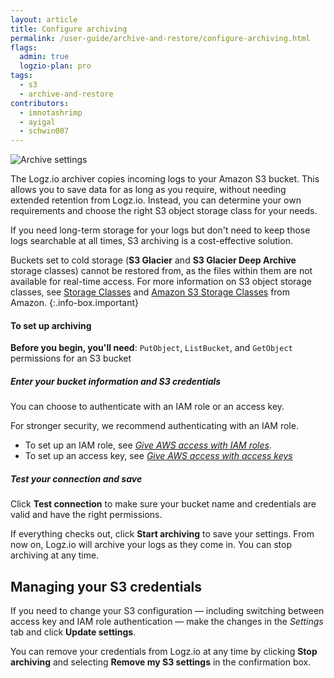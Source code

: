 ```yaml
---
layout: article
title: Configure archiving
permalink: /user-guide/archive-and-restore/configure-archiving.html
flags:
  admin: true
  logzio-plan: pro
tags:
  - s3
  - archive-and-restore
contributors:
  - imnotashrimp
  - ayigal
  - schwin007
---
```


![Archive settings](https://dytvr9ot2sszz.cloudfront.net/logz-docs/archive-and-restore/archive-settings.png)

The Logz.io archiver copies incoming logs to your Amazon S3 bucket.
This allows you to save data for as long as you require,
without needing extended retention from Logz.io.
Instead, you can determine your own requirements
and choose the right S3 object storage class for your needs.

If you need long-term storage for your logs
but don't need to keep those logs searchable at all times,
S3 archiving is a cost-effective solution.

Buckets set to cold storage (**S3 Glacier** and **S3 Glacier Deep Archive** storage classes) cannot be restored from, as the files within them are not available for real-time access. For more information on S3 object storage classes,
see [Storage Classes](https://docs.aws.amazon.com/AmazonS3/latest/dev/storage-class-intro.html)
and [Amazon S3 Storage Classes](https://aws.amazon.com/s3/storage-classes/)
from Amazon.
{:.info-box.important}

#### To set up archiving

**Before you begin, you'll need**:
`PutObject`, `ListBucket`, and `GetObject`
permissions for an S3 bucket

<div class="tasklist">

##### Enter your bucket information and S3 credentials

You can choose to authenticate with an IAM role
or an access key.

For stronger security,
we recommend authenticating with an IAM role.

* To set up an IAM role, see
  [_Give AWS access with IAM roles_]({{site.baseurl}}/user-guide/give-aws-access-with-iam-roles/).
* To set up an access key, see
  [_Give AWS access with access keys_]({{site.baseurl}}/user-guide/give-aws-access-with-access-keys/)

##### Test your connection and save

Click **Test connection** to make sure your bucket name and credentials
are valid and have the right permissions.

If everything checks out, click **Start archiving** to save your settings.
From now on, Logz.io will archive your logs as they come in.
You can stop archiving at any time.

</div>

## Managing your S3 credentials

If you need to change your S3 configuration —
including switching between access key and IAM role authentication —
make the changes in the _Settings_ tab and click **Update settings**.

You can remove your credentials from Logz.io at any time
by clicking **Stop archiving**
and selecting **Remove my S3 settings** in the confirmation box.
